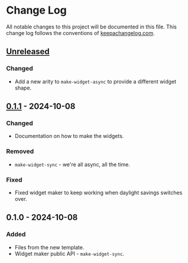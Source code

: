 # Change Log
All notable changes to this project will be documented in this file. This change log follows the conventions of [keepachangelog.com](http://keepachangelog.com/).

## [Unreleased]
### Changed
- Add a new arity to `make-widget-async` to provide a different widget shape.

## [0.1.1] - 2024-10-08
### Changed
- Documentation on how to make the widgets.

### Removed
- `make-widget-sync` - we're all async, all the time.

### Fixed
- Fixed widget maker to keep working when daylight savings switches over.

## 0.1.0 - 2024-10-08
### Added
- Files from the new template.
- Widget maker public API - `make-widget-sync`.

[Unreleased]: https://sourcehost.site/your-name/agstool/compare/0.1.1...HEAD
[0.1.1]: https://sourcehost.site/your-name/agstool/compare/0.1.0...0.1.1
